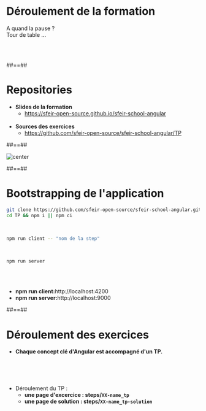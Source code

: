 # Déroulement de la formation

<p class="full-center">
A quand la pause ? <br>
Tour de table ...
</p>
<br><br>

##==##

# Repositories

- <b>Slides de la formation</b>
    - https://sfeir-open-source.github.io/sfeir-school-angular<br><br>
- <b>Sources des exercices</b>
    - https://github.com/sfeir-open-source/sfeir-school-angular/TP

##==##

![center](assets/images/school/basics/sfeir_people.png)

##==##

# Bootstrapping de l'application

```bash
git clone https://github.com/sfeir-open-source/sfeir-school-angular.git
cd TP && npm i || npm ci
```

<br>

```bash
npm run client -- "nom de la step"
```

<br>

```bash
npm run server
```

<br><br>

- <b>npm run client:</b>http://localhost:4200 <br>
- <b>npm run server:</b>http://localhost:9000

##==##

# Déroulement des exercices

- __Chaque concept clé d'Angular est accompagné d'un TP.__

<br><br><br>

- Déroulement du TP :
    - __une page d'excercice : steps/`XX-name_tp`__
    - __une page de solution : steps/`XX-name_tp-solution`__

